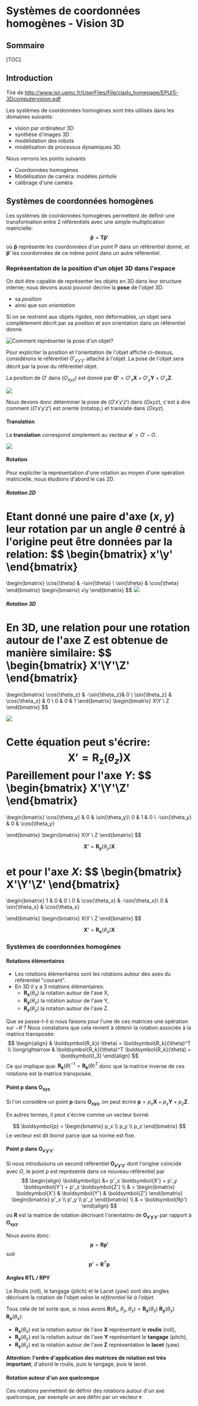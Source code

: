 # Systèmes de coordonnées homogènes - Vision 3D

## Sommaire

[TOC]

## Introduction

Tiré de http://www.isir.upmc.fr/UserFiles/File/clady_homepage/EPU/5-3Dcomputervision.pdf

Les systèmes de coordonnées homogènes sont très utilisés dans les domaines suivants:

- vision par ordinateur 3D
- synthèse d'images 3D
- modélidation des robots
- modélisation de processus dynamiques 3D.

Nous verrons les points suivants

- Coordonnées homogènes
- Modélisation de caméra: modèles pinhole
- calibrage d'une caméra

## Systèmes de coordonnées homogènes

Les systèmes de coordonnées homogènes permettent de définir une transformation entre 2 référentiels avec une simple multiplication matricielle:
$$
\mathbf{\tilde{p}} =\mathbf{T\tilde{p}'}
$$
où $\mathbf{\tilde{p}}$ représente les coordonnées d'un point P dans un référentiel donné, et $\mathbf{\tilde{p}'}$ les coordonnées de ce même point dans un autre référentiel.

### Représentation de la position d'un objet 3D dans l'espace

On doit être capable de représenter les objets en 3D dans leur structure interne; nous devons aussi pouvoir décrire la **pose** de l'objet 3D:

- sa *position*
- ainsi que son *orientation*

Si on se restreint aux objets rigides, non déformables, un objet sera complètement décrit par sa position et son orientation dans un référentiel donné.

![Comment représenter la pose d'un objet?](Vision3D/01-PositionObjet.png)



Pour expliciter la position et l'orientation de l'objet affiché ci-dessus, considérons le référentiel $O'_{x'y'z'}$ attaché à l'objet. La pose de l'objet sera décrit par la pose du référentiel objet.

La position de $O'$ dans $(O_{xyz})$ est donné par $\boldsymbol{O'} = O'_x\boldsymbol{X} + O'_y\boldsymbol{Y} + O'_z\boldsymbol{Z}$.

![](Vision3D/02-PoseObjet.png)

Nous devons donc déterminer la pose de $(O'x'y'z')$ dans $(Oxyz)$, c'est à dire comment $(O'x'y'z')$ est orienté (rotatop,) et translaté dans $(Oxyz)$.

#### Translation

La **translation** correspond simplement au vecteur $\boldsymbol{o'} = O' - O$.

![](Vision3D/03-PoseTranslation.png)

#### Rotation

Pour expliciter la représentation d'une rotation au moyen d'une opération matricielle, nous étudions d'abord le cas 2D.

##### Rotation 2D

Etant donné une paire d'axe $(x,y)$ leur rotation par un angle $\theta$ centré à l'origine peut être données par la relation:
$$
\begin{bmatrix}
x'\\y'
\end{bmatrix}
= 
\begin{bmatrix}
\cos{\theta} & -\sin{\theta} \\
\sin{\theta} & \cos{\theta}
\end{bmatrix}
\begin{bmatrix}
x\\y
\end{bmatrix}
$$
![](Vision3D/04-Rotation2D.png)

##### Rotation 3D

En 3D, une relation pour une rotation autour de l'axe $\boldsymbol{Z}$ est obtenue de manière similaire:
$$
\begin{bmatrix}
X'\\Y'\\Z'
\end{bmatrix}
= 
\begin{bmatrix}
\cos{\theta_z} & -\sin{\theta_z}& 0 \\
\sin{\theta_z} & \cos{\theta_z} & 0 \\
0 & 0 & 1
\end{bmatrix}
\begin{bmatrix}
X\\Y \\ Z
\end{bmatrix}
$$

![](Vision3D/05-Rotation3D.png)

Cette équation peut s'écrire:
$$
\boldsymbol{X'} = \boldsymbol{R_z}(\theta_z)\boldsymbol{X}
$$
Pareillement pour l'axe $Y$:
$$
\begin{bmatrix}
X'\\Y'\\Z'
\end{bmatrix}
= 
\begin{bmatrix}
\cos{\theta_y} & 0 & \sin{\theta_y}\\
0 & 1 & 0 \\
-\sin{\theta_y} &  0 & \cos{\theta_y}

\end{bmatrix}
\begin{bmatrix}
X\\Y \\ Z
\end{bmatrix}
$$

$$
\boldsymbol{X'} = \boldsymbol{R_y}(\theta_y)\boldsymbol{X}
$$

et pour l'axe $X$:
$$
\begin{bmatrix}
X'\\Y'\\Z'
\end{bmatrix}
= 
\begin{bmatrix}
1 & 0 & 0 \\
0 & \cos{\theta_x} & -\sin{\theta_x}\\
0 & \sin{\theta_x} & \cos{\theta_x}

\end{bmatrix}
\begin{bmatrix}
X\\Y \\ Z
\end{bmatrix}
$$

$$
\boldsymbol{X'} = \boldsymbol{R_x}(\theta_x)\boldsymbol{X}
$$

### Systèmes de coordonnées homogènes

#### Rotations élémentaires

- Les rotations élémentaires sont les rotations autour des axes du référentiel "courant".
- En 3D il y a 3 rotations élémentaires:
  - $\boldsymbol{R_x}(\theta_x)$ la rotation autour de l'axe X,
  - $\boldsymbol{R_y}(\theta_y)$ la rotation autour de l'axe Y,
  - $\boldsymbol{R_z}(\theta_z)$ la rotation autour de l'axe Z.

Que se passe-t-il si nous faisons pour l'une de ces matrices une opération sur $-\theta$ ? Nous constatons que cela revient à obtenir la rotation associée à la matrice transposée:
$$
\begin{align}
& \boldsymbol{R_k}(-\theta) = \boldsymbol{R_k}(\theta)^T \\
\longrightarrow & \boldsymbol{R_k}(\theta)^T \boldsymbol{R_k}(\theta) = \boldsymbol{I_3}
\end{align}
$$
Ce qui implique que: $\boldsymbol{R_k}(\theta)^{-1} = \boldsymbol{R_k}(\theta)^T$ donc que la matrice inverse de ces rotations est la matrice transposée.

#### Point $\boldsymbol{p}$ dans $\boldsymbol{O_{xyz}}$

Si l'on considère un point $\boldsymbol{p}$ dans $\boldsymbol{O_{xyz}}$, on peut écrire $\boldsymbol{p}= p_x\boldsymbol{X} + p_y\boldsymbol{Y} + p_z\boldsymbol{Z}$.

En autres termes, il peut s'écrire comme un vecteur borné:


$$
\boldsymbol{p} = \begin{bmatrix}
p_x \\ p_y \\ p_z
\end{bmatrix}
$$
Le vecteur est dit *borné* parce que sa norme est fixe.

#### Point $\boldsymbol{p}$ dans $\boldsymbol{O_{x'y'z'}}$

Si nous introduisons un second référentiel $\boldsymbol{O_{x'y'z'}}$ dont l'origine coïncide avec $O$, le point $p$ est représenté dans ce nouveau référentiel par
$$
\begin{align}
\boldsymbol{p} &= p'_x \boldsymbol{X'} + p'_y \boldsymbol{Y'} + p'_z \boldsymbol{Z'} \\
& = \begin{bmatrix} \boldsymbol{X'} &  \boldsymbol{Y'} & \boldsymbol{Z'} \end{bmatrix}
\begin{bmatrix} p'_x \\ p'_y \\ p'_z \end{bmatrix} \\
& = \boldsymbol{Rp'}
\end{align}
$$
où $\boldsymbol{R}$ est la matrice de rotation décrivant l'orientatino de $\boldsymbol{O_{x'y'z'}}$ par rapport à  $\boldsymbol{O_{xyz}}$.

Nous avons donc:
$$
\boldsymbol{p} = \boldsymbol{Rp'}
$$
soit
$$
\boldsymbol{p'} = \boldsymbol{R}^T\boldsymbol{p}
$$

#### Angles RTL / RPY

Le Roulis (roll), le tangage (pitch) et le Lacet (yaw) sont des angles décrivant la rotation de l'objet selon le *référentiel lié à l'objet*.

Tous cela de tel sorte que, si nous avons $\boldsymbol{R}(\theta_x, \theta_y,\theta_z) = \boldsymbol{R_z}(\theta_z)\;\boldsymbol{R_y}(\theta_y) \; \boldsymbol{R_x}(\theta_x)$:

- $\boldsymbol{R_x}(\theta_x)$ est la rotation autour de l'axe $\boldsymbol{X}$ représentant le **roulis** (roll),
- $\boldsymbol{R_y}(\theta_y)$ est la rotation autour de l'axe $\boldsymbol{Y}$ représentant le **tangage** (pitch),
- $\boldsymbol{R_z}(\theta_z)$ est la rotation autour de l'axe $\boldsymbol{Z}$ représentation le **lacet** (yaw).

**Attention: l'ordre d'application des matrices de rotation est très important**, d'abord le roulis, puis le tangage, puis le lacet.

#### Rotation autour d'un axe quelconque

Ces rotations permettent de définir des rotations autour d'un axe quelconque, par exemple un axe défini par un vecteur $\boldsymbol{r}:$